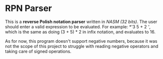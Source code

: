 # RPN Parser
This is a **reverse Polish notation parser** written in *NASM (32 bits)*. 
The user should enter a valid expression to be evaluated. For example: *'3 5 + 2 *'*, which is the same as doing (3 + 5) * 2 in infix notation, and evaluates to 16. 

As for now, this program doesn't support negative numbers, because it was not the scope of this project to struggle with reading negative operators and taking care of signed operations.
